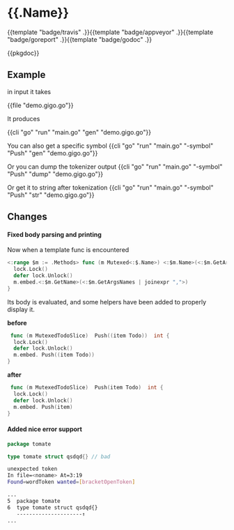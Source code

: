 # {{.Name}}

{{template "badge/travis" .}}{{template "badge/appveyor" .}}{{template "badge/goreport" .}}{{template "badge/godoc" .}}

{{pkgdoc}}

## Example

in input it takes

{{file "demo.gigo.go"}}

It produces

{{cli "go" "run" "main.go" "gen" "demo.gigo.go"}}

You can also get a specific symbol
{{cli "go" "run" "main.go" "-symbol" "Push" "gen" "demo.gigo.go"}}

Or you can dump the tokenizer output
{{cli "go" "run" "main.go" "-symbol" "Push" "dump" "demo.gigo.go"}}

Or get it to string after tokenization
{{cli "go" "run" "main.go" "-symbol" "Push" "str" "demo.gigo.go"}}

## Changes

#### Fixed body parsing and printing

Now when a template func is encountered

```go
<:range $m := .Methods> func (m Mutexed<:$.Name>) <:$m.Name>(<:$m.GetArgsBlock | joinexpr ",">) <:$m.Out> {
  lock.Lock()
  defer lock.Unlock()
  m.embed.<:$m.GetName>(<:$m.GetArgsNames | joinexpr ",">)
}
```

Its body is evaluated, and some helpers have been added to properly display it.

__before__
```go
 func (m MutexedTodoSlice)  Push((item Todo))  int {
  lock.Lock()
  defer lock.Unlock()
  m.embed. Push((item Todo))
}
```
__after__
```go
 func (m MutexedTodoSlice)  Push(item Todo)  int {
  lock.Lock()
  defer lock.Unlock()
  m.embed. Push(item)
}
```


#### Added nice error support

```go
package tomate

type tomate struct qsdqd{} // bad
```

```sh
unexpected token
In file=<noname> At=3:19
Found=wordToken wanted=[bracketOpenToken]

...
5  package tomate
6  type tomate struct qsdqd{}
   ---------------------↑
...
```

